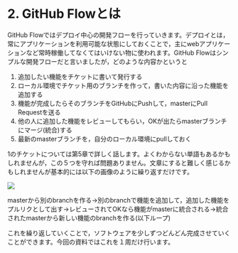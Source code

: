 # 2. GitHub Flowとは
GitHub Flowではデプロイ中心の開発フローを行っていきます。デプロイとは，常にアプリケーションを利用可能な状態にしておくことで，主にwebアプリケーションなど常時稼働してなくてはいけない物に使われます。GitHub Flowはシンプルな開発フローだと言いましたが，どのような内容かというと  

1. 追加したい機能をチケットに書いて発行する  
2. ローカル環境でチケット用のブランチを作って，書いた内容に沿った機能を追加する  
3. 機能が完成したらそのブランチをGitHubにPushして，masterにPull Requestを送る  
4. 他の人に追加した機能をレビューしてもらい，OKが出たらmasterブランチにマージ(統合)する  
5. 最新のmasterブランチを，自分のローカル環境にpullしておく  

1のチケットについては第5章で詳しく話します。よくわからない単語もあるかもしれませんが，この５つを守れば問題ありません。文章にすると難しく感じるかもしれませんが基本的には以下の画像のように繰り返すだけです。    



![](http://theodi.github.io/presentations/open-data-flow/github_flow.png)

masterから別のbranchを作る→別のbranchで機能を追加して，追加した機能をプルリクとして出す→レビューされてOKなら機能がmasterに統合される→統合されたmasterから新しい機能のbranchを作る(以下ループ)  

これを繰り返していくことで，ソフトウェアを少しずつどんどん完成させていくことができます。今回の資料ではこれを１周だけ行います。